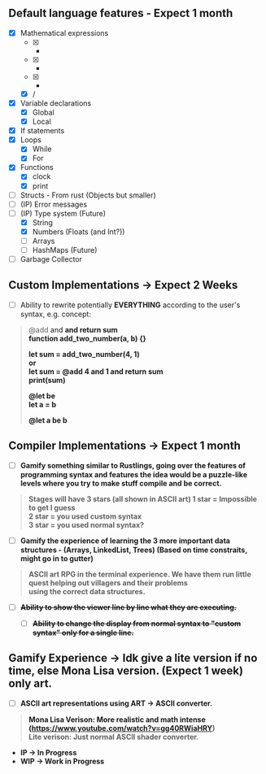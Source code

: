 ## Default language features - Expect 1 month
- [x] Mathematical expressions
    - [x] + 
    - [x] - 
    - [x] *
    - [x] /
- [x] Variable declarations
    - [x] Global
    - [x] Local
- [x] If statements 
- [x] Loops
	- [x] While
	- [x] For
- [x] Functions
    - [x] clock
    - [x] print
- [ ] Structs - From rust (Objects but smaller)
- [ ] (IP) Error messages
- [ ] (IP) Type system (Future)
    - [x] String
    - [x] Numbers (Floats (and Int?))
    - [ ] Arrays
    - [ ] HashMaps (Future)
- [ ] Garbage Collector

## Custom Implementations -> Expect 2 Weeks
- [ ] Ability to rewrite potentially **EVERYTHING** according to the user's syntax, e.g. concept:
> @add <a> and <b> and return sum  
> function add_two_number(a, b) {}
> 
> let sum = add_two_number(4, 1)  
> or  
> let sum = @add 4 and 1 and return sum  
> print(sum)
>
> @let <a> be <b>  
> let a = b  
>   
> @let a be b  

## Compiler Implementations -> Expect 1 month
- [ ] Gamify something similar to Rustlings, going over the features of programming syntax and features
	    the idea would be a puzzle-like levels where you try to make stuff compile and be correct.
> Stages will have 3 stars (all shown in ASCII art)
> 1 star = Impossible to get I guess  
> 2 star = you used custom syntax  
> 3 star = you used normal syntax?  
- [ ] Gamify the experience of learning the 3 more important data structures - (Arrays, LinkedList, Trees) (Based on time constraits, might go in to gutter)
> ASCII art RPG in the terminal experience.
> We have them run little quest helping out villagers and their problems  
> using the correct data structures.
- [ ] ~~Ability to show the viewer line by line what they are executing.~~
	- [ ] ~~Ability to change the display from normal syntax to "custom syntax" only for a single line.~~


## Gamify Experience -> Idk give a lite version if no time, else Mona Lisa version. (Expect 1 week) only art.
- [ ] ASCII art representations using ART -> ASCII converter.
> Mona Lisa Verison: More realistic and math intense (https://www.youtube.com/watch?v=gg40RWiaHRY)  
> Lite verison: Just normal ASCII shader converter.


- IP -> In Progress
- WIP -> Work in Progress
